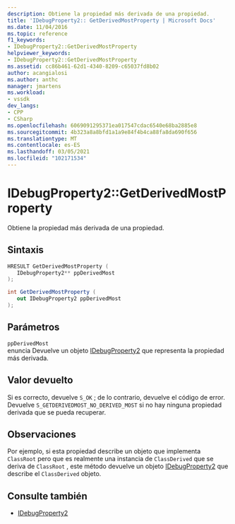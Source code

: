 ```yaml
---
description: Obtiene la propiedad más derivada de una propiedad.
title: 'IDebugProperty2:: GetDerivedMostProperty | Microsoft Docs'
ms.date: 11/04/2016
ms.topic: reference
f1_keywords:
- IDebugProperty2::GetDerivedMostProperty
helpviewer_keywords:
- IDebugProperty2::GetDerivedMostProperty
ms.assetid: cc86b461-62d1-4340-8209-c65037fd8b02
author: acangialosi
ms.author: anthc
manager: jmartens
ms.workload:
- vssdk
dev_langs:
- CPP
- CSharp
ms.openlocfilehash: 6069091295371ea017547cdac6540e68ba2885e8
ms.sourcegitcommit: 4b323a8a8bfd1a1a9e84f4b4ca88fa8da690f656
ms.translationtype: MT
ms.contentlocale: es-ES
ms.lasthandoff: 03/05/2021
ms.locfileid: "102171534"
---
```

# <a name="idebugproperty2getderivedmostproperty"></a>IDebugProperty2::GetDerivedMostProperty
Obtiene la propiedad más derivada de una propiedad.

## <a name="syntax"></a>Sintaxis

```cpp
HRESULT GetDerivedMostProperty ( 
   IDebugProperty2** ppDerivedMost
);
```

```csharp
int GetDerivedMostProperty ( 
   out IDebugProperty2 ppDerivedMost
);
```

## <a name="parameters"></a>Parámetros
`ppDerivedMost`\
enuncia Devuelve un objeto [IDebugProperty2](../../../extensibility/debugger/reference/idebugproperty2.md) que representa la propiedad más derivada.

## <a name="return-value"></a>Valor devuelto
 Si es correcto, devuelve `S_OK` ; de lo contrario, devuelve el código de error. Devuelve `S_GETDERIVEDMOST_NO_DERIVED_MOST` si no hay ninguna propiedad derivada que se pueda recuperar.

## <a name="remarks"></a>Observaciones
 Por ejemplo, si esta propiedad describe un objeto que implementa `ClassRoot` pero que es realmente una instancia de `ClassDerived` que se deriva de `ClassRoot` , este método devuelve un objeto [IDebugProperty2](../../../extensibility/debugger/reference/idebugproperty2.md) que describe el `ClassDerived` objeto.

## <a name="see-also"></a>Consulte también
- [IDebugProperty2](../../../extensibility/debugger/reference/idebugproperty2.md)
